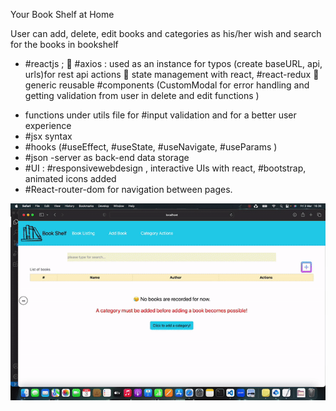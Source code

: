 
Your Book Shelf at Home

User can add, delete, edit books and categories as his/her wish and search for the books in bookshelf

- #reactjs ;
🎣 #axios : used as an instance for typos (create baseURL, api, urls)for rest api actions
🗽 state management with react, #react-redux
🔄 generic reusable #components (CustomModal for error handling and getting validation from user in delete and edit functions )
* functions under utils file for #input validation and for a better user experience
* #jsx syntax
* #hooks (#useEffect, #useState, #useNavigate, #useParams  )
* #json -server as back-end data storage
* #UI : #responsivewebdesign , interactive UIs with react, #bootstrap, animated icons added
* #React-router-dom for navigation between pages.


![](screen.gif)